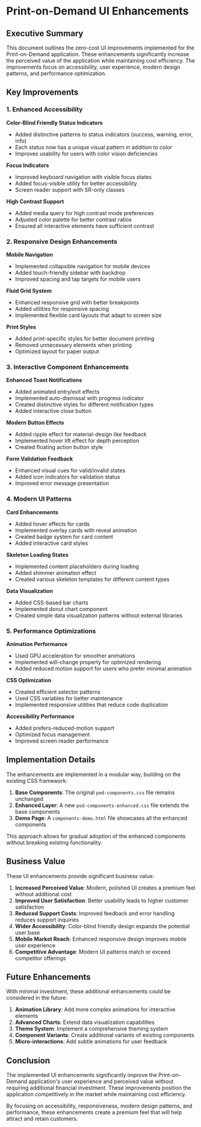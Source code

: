 # Print-on-Demand UI Enhancements

## Executive Summary

This document outlines the zero-cost UI improvements implemented for the Print-on-Demand application. These enhancements significantly increase the perceived value of the application while maintaining cost efficiency. The improvements focus on accessibility, user experience, modern design patterns, and performance optimization.

## Key Improvements

### 1. Enhanced Accessibility

**Color-Blind Friendly Status Indicators**
- Added distinctive patterns to status indicators (success, warning, error, info)
- Each status now has a unique visual pattern in addition to color
- Improves usability for users with color vision deficiencies

**Focus Indicators**
- Improved keyboard navigation with visible focus states
- Added focus-visible utility for better accessibility
- Screen reader support with SR-only classes

**High Contrast Support**
- Added media query for high contrast mode preferences
- Adjusted color palette for better contrast ratios
- Ensured all interactive elements have sufficient contrast

### 2. Responsive Design Enhancements

**Mobile Navigation**
- Implemented collapsible navigation for mobile devices
- Added touch-friendly sidebar with backdrop
- Improved spacing and tap targets for mobile users

**Fluid Grid System**
- Enhanced responsive grid with better breakpoints
- Added utilities for responsive spacing
- Implemented flexible card layouts that adapt to screen size

**Print Styles**
- Added print-specific styles for better document printing
- Removed unnecessary elements when printing
- Optimized layout for paper output

### 3. Interactive Component Enhancements

**Enhanced Toast Notifications**
- Added animated entry/exit effects
- Implemented auto-dismissal with progress indicator
- Created distinctive styles for different notification types
- Added interactive close button

**Modern Button Effects**
- Added ripple effect for material-design like feedback
- Implemented hover lift effect for depth perception
- Created floating action button style

**Form Validation Feedback**
- Enhanced visual cues for valid/invalid states
- Added icon indicators for validation status
- Improved error message presentation

### 4. Modern UI Patterns

**Card Enhancements**
- Added hover effects for cards
- Implemented overlay cards with reveal animation
- Created badge system for card content
- Added interactive card styles

**Skeleton Loading States**
- Implemented content placeholders during loading
- Added shimmer animation effect
- Created various skeleton templates for different content types

**Data Visualization**
- Added CSS-based bar charts
- Implemented donut chart component
- Created simple data visualization patterns without external libraries

### 5. Performance Optimizations

**Animation Performance**
- Used GPU acceleration for smoother animations
- Implemented will-change property for optimized rendering
- Added reduced motion support for users who prefer minimal animation

**CSS Optimization**
- Created efficient selector patterns
- Used CSS variables for better maintenance
- Implemented responsive utilities that reduce code duplication

**Accessibility Performance**
- Added prefers-reduced-motion support
- Optimized focus management
- Improved screen reader performance

## Implementation Details

The enhancements are implemented in a modular way, building on the existing CSS framework:

1. **Base Components**: The original `pod-components.css` file remains unchanged
2. **Enhanced Layer**: A new `pod-components-enhanced.css` file extends the base components
3. **Demo Page**: A `components-demo.html` file showcases all the enhanced components

This approach allows for gradual adoption of the enhanced components without breaking existing functionality.

## Business Value

These UI enhancements provide significant business value:

1. **Increased Perceived Value**: Modern, polished UI creates a premium feel without additional cost
2. **Improved User Satisfaction**: Better usability leads to higher customer satisfaction
3. **Reduced Support Costs**: Improved feedback and error handling reduces support inquiries
4. **Wider Accessibility**: Color-blind friendly design expands the potential user base
5. **Mobile Market Reach**: Enhanced responsive design improves mobile user experience
6. **Competitive Advantage**: Modern UI patterns match or exceed competitor offerings

## Future Enhancements

With minimal investment, these additional enhancements could be considered in the future:

1. **Animation Library**: Add more complex animations for interactive elements
2. **Advanced Charts**: Extend data visualization capabilities
3. **Theme System**: Implement a comprehensive theming system
4. **Component Variants**: Create additional variants of existing components
5. **Micro-interactions**: Add subtle animations for user feedback

## Conclusion

The implemented UI enhancements significantly improve the Print-on-Demand application's user experience and perceived value without requiring additional financial investment. These improvements position the application competitively in the market while maintaining cost efficiency.

By focusing on accessibility, responsiveness, modern design patterns, and performance, these enhancements create a premium feel that will help attract and retain customers.